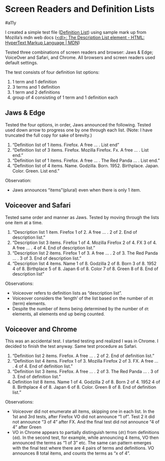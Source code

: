 # Screen Readers and Definition Lists
#a11y

I created a simple test file  ([Definition List](https://codepen.io/tjameswhite/full/KKBaNaM))  using sample mark up from Mozilla’s mdn web docs ([&lt;dl&gt;: The Description List element - HTML: HyperText Markup Language | MDN](https://developer.mozilla.org/en-US/docs/Web/HTML/Element/dl))

Tested three combinations of screen readers and browser: Jaws & Edge; VoiceOver and Safari, and Chrome. All browsers and screen readers used default settings. 

The test consists of four definition list options: 
1. 1 term and 1 definition 
2. 3 terms and 1 definition
3. 1 term and 2 definitions
4. group of 4 consisting of 1 term and 1 definition each

## Jaws & Edge

Tested the four options, in order, Jaws announced the following. Tested used down arrow to progress one by one through each list. 
(Note: I have truncated the full copy for sake of brevity.) 

1. “Definition list of 1 items. Firefox. A free … . List end”
2. “Definition list of 3 items. Firefox. Mozilla Firefox. Fx. A free … . List end.”
3. “Definition list of 1 items. Firefox. A free … . The Red Panda … . List end.”
4. “Definition list of 4 items. Name. Godzilla. Born. 1952. Birthplace. Japan. Color. Green. List end.”

Observation: 
- Jaws announces “items”(plural) even when there is only 1 item.
## Voiceover and Safari

Tested same order and manner as Jaws. Tested by moving through the lists one item at a time. 

1. “Description list 1 item. Firefox 1 of 2. A free … . 2 of 2. End of description list.”
2. “Description list 3 items. Firefox 1 of 4. Mozilla Firefox 2 of 4. FX 3 of 4. A free … . 4 of 4. End of description list.”
3. “Description list 2 items. Firefox 1 of 3. A free … . 2 of 3. The Red Panda … . 3 of 3. End of description list.”
4. “Description list 4 items. Name 1 of 8. Godzilla 2 of 8. Born 3 of 8. 1952 4 of 8. Birthplace 5 of 8. Japan 6 of 8. Color 7 of 8. Green 8 of 8. End of description list”

Observations:
- Voiceover refers to definition lists as “description list”.
- Voiceover considers the ‘length’ of the list based on the number of `dt` (term) elements. 
- Despite the number of items being determined by the number of `dt` elements, all elements end up being counted. 

## Voiceover and Chrome

This was an accidental test. I started testing and realized I was in Chrome. I decided to finish the test anyway. Same test procedure as Safari.

1. “Definition list 2 items. Firefox. A free … . 2 of 2. End of definition list.”
2. “Definition list 4 items. Firefox 1 of 3. Mozilla Firefox 2 of 3. FX. A free … . 4 of 4. End of definition list.”
3. “Definition list 3 items. Firefox. A free … . 2 of 3. The Red Panda … . 3 of 3. End of definition list.”
4. Definition list 8 items. Name 1 of 4. Godzilla 2 of 8. Born 2 of 4. 1952 4 of 8. Birthplace 4 of 8. Japan 6 of 8. Color. Green 8 of 8. End of definition list.”

Observations:
- Voiceover did not enumerate all items, skipping one in each list. In the 1st and 3rd tests, after Firefox VO did not announce “1 of”. Test 2 it did not announce “3 of 4” after FX. And the final test did not announce “4 of 4” after Green 
- VO in Chrome appears to partially distinguish terms (`dt`) from definitions (`dd`). In the second test, for example, while announcing 4 items, VO then announced the terms as “1 of 3” etc. The same can pattern emerges with the final test where there are 4 pairs of terms and definitions. VO announces 8 total items, and counts the terms as “x of 4”. 

